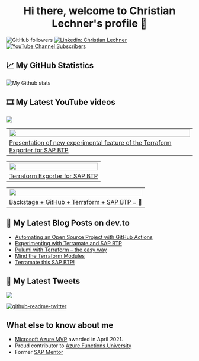 <h1 align="center">
 Hi there, welcome to Christian Lechner's profile 🤘
</h1>

![GitHub followers](https://img.shields.io/github/followers/lechnerc77?style=social)
[![Linkedin: Christian Lechner](https://img.shields.io/badge/-Christian%20Lechner-blue?style=flat-square&logo=Linkedin&logoColor=white&link=https://www.linkedin.com/in/christian-lechner-963b7017/)](https://www.linkedin.com/in/christian-lechner-963b7017/)
[![YouTube Channel Subscribers](https://img.shields.io/youtube/channel/subscribers/UCeaAZSNyP3MbyGe_1KKZADA?style=social&link=https://www.youtube.com/c/ChristianLechner77?sub_confirmation=1)](https://www.youtube.com/c/ChristianLechner77?sub_confirmation=1)


## 📈 My GitHub Statistics

![My Github stats](https://github-readme-stats.vercel.app/api?username=lechnerc77&show_icons=true&theme=gruvbox)

## 🎞 My Latest YouTube videos

<!-- Feed workflow - https://github.com/gautamkrishnar/blog-post-workflow -->

<div align="left">

[<img src="https://img.shields.io/badge/-Subscribe-red?style=for-the-badge&logo=youtube&logoColor=white"/>](https://www.youtube.com/c/ChristianLechner77?sub_confirmation=1)

</div>

<!-- YOUTUBE:START --><table><tr><td><a href="https://www.youtube.com/watch?v=9vnyEX3VFLA"><img width="100%" src="https://i.ytimg.com/vi/9vnyEX3VFLA/mqdefault.jpg"></a></td></tr><tr>
<td><a href="https://www.youtube.com/watch?v=9vnyEX3VFLA">Presentation of new experimental feature of the Terraform Exporter for SAP BTP</a></td></tr></table><table><tr><td><a href="https://www.youtube.com/watch?v=JHJlP8Ss5xE"><img width="100%" src="https://i.ytimg.com/vi/JHJlP8Ss5xE/mqdefault.jpg"></a></td></tr><tr>
<td><a href="https://www.youtube.com/watch?v=JHJlP8Ss5xE">Terraform Exporter for SAP BTP</a></td></tr></table><table><tr><td><a href="https://www.youtube.com/watch?v=WbNub2urQIY"><img width="100%" src="https://i.ytimg.com/vi/WbNub2urQIY/mqdefault.jpg"></a></td></tr><tr>
<td><a href="https://www.youtube.com/watch?v=WbNub2urQIY">Backstage + GitHub + Terraform + SAP BTP = 🎉</a></td></tr></table><!-- YOUTUBE:END -->

## 📝 My Latest Blog Posts on dev.to

<!-- Feed workflow - https://github.com/gautamkrishnar/blog-post-workflow -->

<!-- BLOG-POST-LIST:START -->
- [Automating an Open Source Project with GitHub Actions](https://dev.to/lechnerc77/automating-an-open-source-project-with-github-actions-l0e)
- [Experimenting with Terramate and SAP BTP](https://dev.to/lechnerc77/experimenting-with-terramate-and-sap-btp-22m1)
- [Pulumi with Terraform – the easy way](https://dev.to/lechnerc77/pulumi-with-terraform-the-easy-way-214a)
- [Mind the Terraform Modules](https://dev.to/lechnerc77/-mind-the-terraform-modules-3p11)
- [Terramate this SAP BTP!](https://dev.to/lechnerc77/terramate-this-sap-btp-5a8p)
<!-- BLOG-POST-LIST:END -->


## 📢 My Latest Tweets

[<img src="https://img.shields.io/badge/-Follow-blue?style=for-the-badge&logo=twitter&logoColor=white"/>](https://twitter.com/lechnerc77)

[![github-readme-twitter](https://github-readme-twitter.gazf.vercel.app/api?id=lechnerc77&layout=wide)](https://github.com/gazf/github-readme-twitter)

## What else to know about me

- [Microsoft Azure MVP](https://mvp.microsoft.com/en-us/PublicProfile/5004195?fullName=Christian%20Lechner) awarded in April 2021.
- Proud contributor to [Azure Functions University](https://github.com/marcduiker/azure-functions-university)
- Former [SAP Mentor](https://community.sap.com/programs/influencer-programs/mentors)
